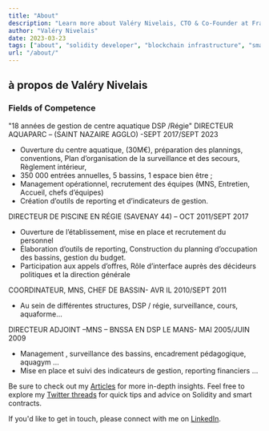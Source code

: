 ```yaml
---
title: "About"
description: "Learn more about Valéry Nivelais, CTO & Co-Founder at Frak, a senior Solidity developer."
author: "Valéry Nivelais"
date: 2023-03-23
tags: ["about", "solidity developer", "blockchain infrastructure", "smart contracts"]
url: "/about/"
---
```

## à propos de Valéry Nivelais

 

### Fields of Competence

  
 "18 années de gestion de centre aquatique DSP /Régie"
DIRECTEUR AQUAPARC – (SAINT NAZAIRE AGGLO) -SEPT 2017/SEPT 2023
-	Ouverture du centre aquatique, (30M€), préparation des plannings, conventions, Plan d’organisation de la surveillance et des secours, Règlement intérieur, 
-	 350 000 entrées annuelles, 5 bassins, 1 espace bien être ; 
-	Management opérationnel, recrutement des équipes (MNS, Entretien, Accueil, chefs d’équipes)
-	Création d’outils de reporting et d’indicateurs de gestion.


DIRECTEUR DE PISCINE EN RÉGIE  (SAVENAY 44) – OCT 2011/SEPT 2017
-	Ouverture de l’établissement, mise en place et recrutement du personnel 
-	Élaboration d’outils de reporting, Construction du planning d’occupation des bassins, gestion du budget.
-	Participation aux appels d’offres, Rôle d’interface auprès des décideurs politiques et la direction générale


COORDINATEUR, MNS, CHEF DE BASSIN- AVR IL 2010/SEPT 2011   
-	Au sein de différentes structures, DSP / régie, surveillance, cours, aquaforme…

DIRECTEUR ADJOINT –MNS – BNSSA EN  DSP   LE MANS- MAI 2005/JUIN 2009      
-	Management , surveillance des bassins, encadrement pédagogique, aquagym … 
-	Mise en place et suivi des indicateurs de gestion, reporting financiers …

  

Be sure to check out my [Articles](/articles/) for more in-depth insights. Feel free to explore my [Twitter threads](/threads/) for quick tips and advice on Solidity and smart contracts.

  

If you'd like to get in touch, please connect with me on [LinkedIn](https://www.linkedin.com/in/Valéry-nivelais/).